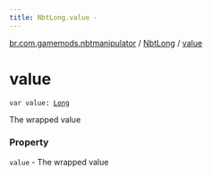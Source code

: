 ```yaml
---
title: NbtLong.value - 
---
```


[br.com.gamemods.nbtmanipulator](../index.html) / [NbtLong](index.html) / [value](./value.html)

# value

`var value: `[`Long`](https://kotlinlang.org/api/latest/jvm/stdlib/kotlin/-long/index.html)

The wrapped value

### Property

`value` - The wrapped value